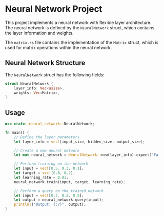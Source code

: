# Neural Network Project

This project implements a neural network with flexible layer architecture. The neural network is defined by the `NeuralNetwork` struct, which contains the layer information and weights.

The `matrix.rs` file contains the implementation of the `Matrix` struct, which is used for matrix operations within the neural network.

## Neural Network Structure

The `NeuralNetwork` struct has the following fields:

```rust
struct NeuralNetwork {
    layer_info: Vec<usize>,
    weights: Vec<Matrix>,
}
```

## Usage

```rust
use crate::neural_network::NeuralNetwork;

fn main() {
    // Define the layer parameters
    let layer_info = vec![input_size, hidden_size, output_size];

    // Create a new neural network
    let mut neural_network = NeuralNetwork::new(layer_info).expect("Failed to create neural network.");

    // Perform training on the network
    let input = vec![0.5, 0.3, 0.1];
    let target = vec![0.8, 0.2];
    let learning_rate = 0.01;
    neural_network.train(input, target, learning_rate);

    // Perform a query on the trained network
    let input = vec![0.7, 0.2, 0.9];
    let output = neural_network.query(input);
    println!("Output: {:?}", output);
}
```